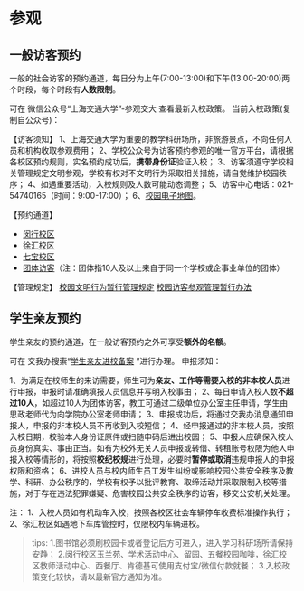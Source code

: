 # 参观

## 一般访客预约

一般的社会访客的预约通道，每日分为上午(7:00-13:00)和下午(13:00-20:00)两个时段，每个时段有**人数限制**。


可在 微信公众号“上海交通大学”-参观交大 查看最新入校政策。
当前入校政策(复制自公众号)：

【访客须知】
1、上海交通大学为重要的教学科研场所，非旅游景点，不向任何人员和机构收取参观费用；
2、学校公众号为访客预约参观的唯一官方平台，请根据各校区预约规则，实名预约成功后，**携带身份证**验证入校；
3、访客须遵守学校相关管理规定文明参观，学校有权对不文明行为采取相关措施，请自觉维护校园秩序；
4、如遇重要活动，入校规则及人数可能动态调整；
5、访客中心电话：021-54740165（时间：9:00-17:00）；
6、[校园电子地图](https://map.sjtu.edu.cn)。

【预约通道】
* [闵行校区](https://sjtu.cn/vreg/mh)
* [徐汇校区](https://sjtu.cn/vreg/xh)
* [七宝校区](https://sjtu.cn/vreg/qb)
* [团体访客](https://hellocampus.sjtu.edu.cn/)（注：团体指10人及以上来自于同一个学校或企事业单位的团体）

【管理规定】
[校园文明行为暂行管理规定](https://xygl.sjtu.edu.cn/?m=module_g_article.ui_portal.detail&id=334DA3ACC7DA78E7404EF791475F6E98)
[校园访客参观管理暂行办法](https://gk.sjtu.edu.cn/Assets/userfiles/sys_eb538c1c-65ff-4e82-8e6a-a1ef01127fed/files/20250702/20250702141303220.pdf)



## 学生亲友预约
学生亲友的预约通道，在一般访客预约之外可享受**额外的名额**。


可在 交我办搜索“[学生亲友进校备案]( https://form.sjtu.edu.cn/infoplus/form/student_relatives_inout/start) ”进行办理。
申报须知：

1、为满足在校师生的来访需要，师生可为**亲友、工作等需要入校的非本校人员**进行申报，申报时请准确填报人员信息并写明入校事由；
2、每日申请入校人数**不超过10人**，如超过10人为团体访客，教工可通过二级单位办公室主任申请，学生由思政老师代为向学院办公室老师申请；
3、申报成功后，将通过交我办消息通知申报人，申报的非本校人员不再收到入校短信；
4、经申报通过的非本校人员，按照入校日期，校验本人身份证原件或扫随申码后进出校园；
5、申报人应确保入校人员身份真实、事由正当。如有为校外无关人员申报或转借、转租账号权限为他人申报入校等情形的，将按照**校纪校规**进行处理，必要时**暂停或取消**违规申报人的申报权限和资格；
6、进校人员与校内师生员工发生纠纷或影响校园公共安全秩序及教学、科研、办公秩序的，学校有权予以批评教育、取缔活动并采取限制入校等措施，对于存在违法犯罪嫌疑、危害校园公共安全秩序的访客，移交公安机关处理。

注：
1、入校人员如有机动车入校，按照各校区社会车辆停车收费标准操作执行；
2、徐汇校区如遇地下车库管控时，仅限校内车辆进校。

>tips:
1.图书馆必须刷校园卡或者登记后方可进入，进入学习科研场所请保持安静；
2.闵行校区玉兰苑、学术活动中心、留园、五餐校园咖啡，徐汇校区教师活动中心、西餐厅、肯德基可使用支付宝/微信付款就餐；
3.入校政策变化较快，请以最新官方通知为准。